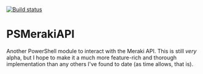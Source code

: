 [![Build status](https://ci.appveyor.com/api/projects/status/4090s4bm37vr4c34?svg=true)](https://ci.appveyor.com/project/jasonrush/psmerakiapi)

# PSMerakiAPI
Another PowerShell module to interact with the Meraki API. This is still *very* alpha, but I hope to make it a much more feature-rich and thorough implementation than any others I've found to date (as time allows, that is).

